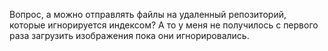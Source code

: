 Вопрос, а можно отправлять файлы на удаленный репозиторий, которые игнорируется индексом? А то у меня не получилось с первого раза загрузить изображения пока они игнорировались. 